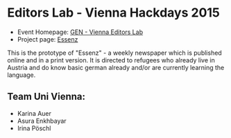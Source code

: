 # Editors Lab - Vienna Hackdays 2015 

+ Event Homepage: [GEN - Vienna Editors Lab](http://www.globaleditorsnetwork.org/press-room/news/2015/11/vienna-editors-lab-2015-the-refugee-crisis-in-focus/)
+ Project page: [Essenz](http://community.globaleditorsnetwork.org/content/essenz-news-refugees)

This is the prototype of "Essenz" - a weekly newspaper which is published online and in a print version. It is directed to refugees who already live in Austria and do know basic german already and/or are currently learning the language.

## Team Uni Vienna:

+ Karina Auer
+ Asura Enkhbayar
+ Irina Pöschl
